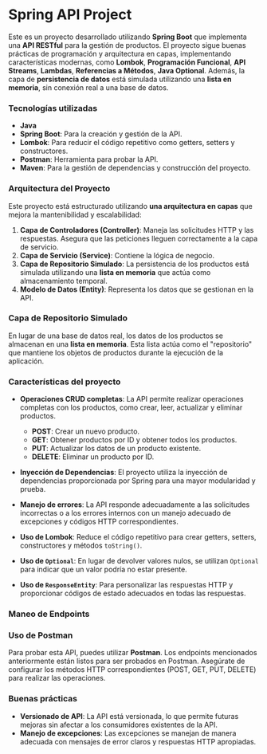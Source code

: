 # Spring API Project

Este es un proyecto desarrollado utilizando **Spring Boot** que implementa una **API RESTful** para la gestión de productos. El proyecto sigue buenas prácticas de programación y arquitectura en capas, implementando características modernas, como **Lombok**, **Programación Funcional**, **API Streams**, **Lambdas**, **Referencias a Métodos**, **Java Optional**. Además, la capa de **persistencia de datos** está simulada utilizando una **lista en memoria**, sin conexión real a una base de datos.

### Tecnologías utilizadas
- **Java**
- **Spring Boot**: Para la creación y gestión de la API.
- **Lombok**: Para reducir el código repetitivo como getters, setters y constructores.
- **Postman**: Herramienta para probar la API.
- **Maven**: Para la gestión de dependencias y construcción del proyecto.

### Arquitectura del Proyecto

Este proyecto está estructurado utilizando **una arquitectura en capas** que mejora la mantenibilidad y escalabilidad:

1. **Capa de Controladores (Controller)**: Maneja las solicitudes HTTP y las respuestas. Asegura que las peticiones lleguen correctamente a la capa de servicio.
2. **Capa de Servicio (Service)**: Contiene la lógica de negocio.
3. **Capa de Repositorio Simulado**: La persistencia de los productos está simulada utilizando una **lista en memoria** que actúa como almacenamiento temporal.
4. **Modelo de Datos (Entity)**: Representa los datos que se gestionan en la API.

### Capa de Repositorio Simulado

En lugar de una base de datos real, los datos de los productos se almacenan en una **lista en memoria**. Esta lista actúa como el "repositorio" que mantiene los objetos de productos durante la ejecución de la aplicación.


### Características del proyecto

- **Operaciones CRUD completas**: La API permite realizar operaciones completas con los productos, como crear, leer, actualizar y eliminar productos.
  - **POST**: Crear un nuevo producto.
  - **GET**: Obtener productos por ID y obtener todos los productos.
  - **PUT**: Actualizar los datos de un producto existente.
  - **DELETE**: Eliminar un producto por ID.

- **Inyección de Dependencias**: El proyecto utiliza la inyección de dependencias proporcionada por Spring para una mayor modularidad y prueba.

- **Manejo de errores**: La API responde adecuadamente a las solicitudes incorrectas o a los errores internos con un manejo adecuado de excepciones y códigos HTTP correspondientes.

- **Uso de Lombok**: Reduce el código repetitivo para crear getters, setters, constructores y métodos `toString()`.

- **Uso de `Optional`**: En lugar de devolver valores nulos, se utilizan `Optional` para indicar que un valor podría no estar presente.

- **Uso de `ResponseEntity`**: Para personalizar las respuestas HTTP y proporcionar códigos de estado adecuados en todas las respuestas.

### Maneo de Endpoints



### Uso de Postman

Para probar esta API, puedes utilizar **Postman**. Los endpoints mencionados anteriormente están listos para ser probados en Postman. Asegúrate de configurar los métodos HTTP correspondientes (POST, GET, PUT, DELETE) para realizar las operaciones.

### Buenas prácticas

- **Versionado de API**: La API está versionada, lo que permite futuras mejoras sin afectar a los consumidores existentes de la API.
- **Manejo de excepciones**: Las excepciones se manejan de manera adecuada con mensajes de error claros y respuestas HTTP apropiadas.
